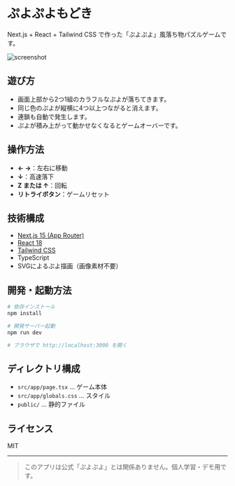 # ぷよぷよもどき

Next.js + React + Tailwind CSS で作った「ぷよぷよ」風落ち物パズルゲームです。

![screenshot](./public/screenshot.png)

## 遊び方
- 画面上部から2つ1組のカラフルなぷよが落ちてきます。
- 同じ色のぷよが縦横に4つ以上つながると消えます。
- 連鎖も自動で発生します。
- ぷよが積み上がって動かせなくなるとゲームオーバーです。

## 操作方法
- **← →**：左右に移動
- **↓**：高速落下
- **Z または ↑**：回転
- **リトライボタン**：ゲームリセット

## 技術構成
- [Next.js 15 (App Router)](https://nextjs.org/)
- [React 18](https://react.dev/)
- [Tailwind CSS](https://tailwindcss.com/)
- TypeScript
- SVGによるぷよ描画（画像素材不要）

## 開発・起動方法
```bash
# 依存インストール
npm install

# 開発サーバー起動
npm run dev

# ブラウザで http://localhost:3000 を開く
```

## ディレクトリ構成
- `src/app/page.tsx` ... ゲーム本体
- `src/app/globals.css` ... スタイル
- `public/` ... 静的ファイル

## ライセンス
MIT

---

> このアプリは公式「ぷよぷよ」とは関係ありません。個人学習・デモ用です。
